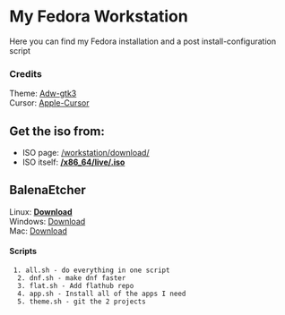 # My Fedora Workstation
Here you can find my Fedora installation and a post install-configuration script
### Credits
Theme: <a href="https://github.com/lassekongo83/adw-gtk3" target="_blank" rel="noopener">Adw-gtk3</a>
<br> Cursor: <a href="https://github.com/ful1e5/apple_cursor" target="_blank" rel="noopener">Apple-Cursor</a>
## Get the iso from:
* ISO page: <a href="https://getfedora.org/en/workstation/download/" target="_blank" rel="noopener">/workstation/download/</a>
* ISO itself: <a href="https://download.fedoraproject.org/pub/fedora/linux/releases/37/Workstation/x86_64/iso/Fedora-Workstation-Live-x86_64-37-1.7.iso" target="_blank" rel="noopener">**/x86_64/live/.iso**</a>
## BalenaEtcher 
Linux: <a href="https://github.com/balena-io/etcher/releases/download/v1.10.2/balenaEtcher-1.10.2-x64.AppImage?d_id=3a098830-5af4-4dff-bede-95937ba30729&s_id=1671802525579" target="_blank" rel="noopener">**Download**</a> 
<br> Windows: <a href="https://github.com/balena-io/etcher/releases/download/v1.10.2/balenaEtcher-Portable-1.10.2.exe?d_id=3a098830-5af4-4dff-bede-95937ba30729&s_id=1671802525579" target="_blank" rel="noopener">Download</a>
<br> Mac: <a href="https://github.com/balena-io/etcher/releases/download/v1.10.2/balenaEtcher-1.10.2.dmg?d_id=3a098830-5af4-4dff-bede-95937ba30729&s_id=1671808440901" target="_blank" rel="noopener">Download</a>
#### Scripts
     1. all.sh - do everything in one script
      2. dnf.sh - make dnf faster
      3. flat.sh - Add flathub repo
      4. app.sh - Install all of the apps I need
      5. theme.sh - git the 2 projects

